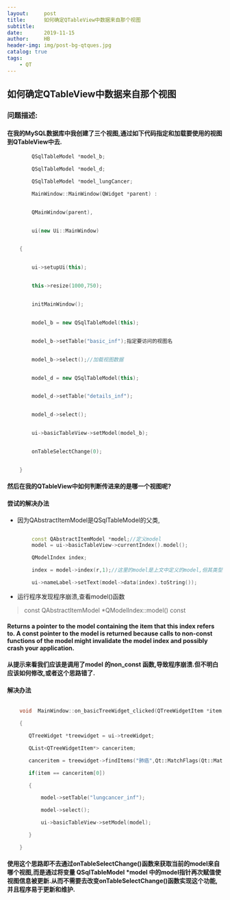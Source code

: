 ```yaml
---
layout:     post
title:      如何确定QTableView中数据来自那个视图
subtitle:   
date:       2019-11-15
author:     HB
header-img: img/post-bg-qtques.jpg
catalog: true
tags:
    - QT
---
```

## 如何确定QTableView中数据来自那个视图
### 问题描述:

  #### 在我的MySQL数据库中我创建了三个视图,通过如下代码指定和加载要使用的视图到QTableView中去.
```c++
        QSqlTableModel *model_b;

        QSqlTableModel *model_d;

        QSqlTableModel *model_lungCancer;

        MainWindow::MainWindow(QWidget *parent) :


        QMainWindow(parent),


        ui(new Ui::MainWindow)


    {


        ui->setupUi(this);


        this->resize(1000,750);


        initMainWindow();


        model_b = new QSqlTableModel(this);


        model_b->setTable("basic_inf");指定要访问的视图名


        model_b->select();//加载视图数据


        model_d = new QSqlTableModel(this);


        model_d->setTable("details_inf");


        model_d->select();


        ui->basicTableView->setModel(model_b);


        onTableSelectChange(0);


    }

```
  ####  然后在我的QTableView中如何判断传进来的是哪一个视图呢?

#### 尝试的解决办法

  - 因为QAbstractItemModel是QSqlTableModel的父类,

```c++

        const QAbstractItemModel *model;//定义model
        model = ui->basicTableView->currentIndex().model();

        QModelIndex index;

        index = model->index(r,1);//这里的model是上文中定义的model,但其类型为QSqlTableModel

        ui->nameLabel->setText(model->data(index).toString());

```
- 运行程序发现程序崩溃,查看model()函数

> const QAbstractItemModel *QModelIndex::model() const

####    Returns a pointer to the model containing the item that this index refers to. A const pointer to the model is returned because calls to non-const functions of the model might invalidate the model index and possibly crash your application.


  #### 从提示来看我们应该是调用了model 的non_const 函数,导致程序崩溃.但不明白应该如何修改,或者这个思路错了.


#### 解决办法

```c++

    void  MainWindow::on_basicTreeWidget_clicked(QTreeWidgetItem *item, int column)

    {

       QTreeWidget *treewidget = ui->treeWidget;

       QList<QTreeWidgetItem*> canceritem;

       canceritem = treewidget->findItems("肺癌",Qt::MatchFlags(Qt::MatchContains|Qt::MatchRecursive),0);

       if(item == canceritem[0])

       {

           model->setTable("lungcancer_inf");

           model->select();

           ui->basicTableView->setModel(model);

       }

    }
```

####   使用这个思路即不去通过onTableSelectChange()函数来获取当前的model来自哪个视图,而是通过将变量 QSqlTableModel *model 中的model指针再次赋值使视图信息被更新.从而不需要去改变onTableSelectChange()函数实现这个功能,并且程序易于更新和维护.
